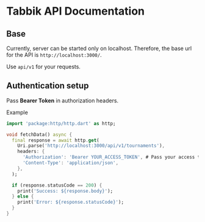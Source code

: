 # Tabbik API Documentation

## Base

Currently, server can be started only on localhost. Therefore, the base url for the API is `http://localhost:3000/`.

Use `api/v1` for your requests.

## Authentication setup

Pass **Bearer Token** in authorization headers.

Example

```dart
import 'package:http/http.dart' as http;

void fetchData() async {
  final response = await http.get(
    Uri.parse('http://localhost:3000/api/v1/tournaments'),
    headers: {
      'Authorization': 'Bearer YOUR_ACCESS_TOKEN', # Pass your access token after authentication
      'Content-Type': 'application/json',
    },
  );

  if (response.statusCode == 200) {
    print('Success: ${response.body}');
  } else {
    print('Error: ${response.statusCode}');
  }
}

```
